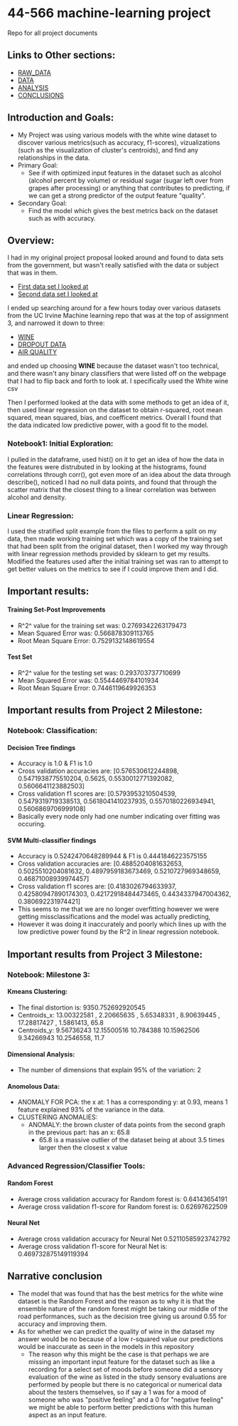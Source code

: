 # 44-566 machine-learning project
Repo for all project documents
## Links to Other sections:
- [RAW_DATA](RAW_DATA.md) 
- [DATA](DATA.md)
- [ANALYSIS](ANALYSIS.md)
- [CONCLUSIONS](CONCLUSIONS.md)
## Introduction and Goals:
- My Project was using various models with the white wine dataset to discover various metrics(such as accuracy, f1-scores), vizualizations (such as the visualization of cluster's centroids), and find any relationships in the data. 
- Primary Goal:
  - See if with optimized input features in the dataset such as alcohol (alcohol percent by volume) or residual sugar (sugar left over from grapes after processing) or anything that contributes to predicting, if we can get a strong predictor of the output feature "quality".
- Secondary Goal:
  - Find the model which gives the best metrics back on the dataset such as with accuracy.


## Overview:
 I had in my original project proposal looked around and found to data sets from the government, but wasn't really satisfied with the data or subject that was in them.
- [First data set I looked at](https://www.census.gov/data/tables/2023/demo/income-poverty/p60-279.html)
- [ Second data set I looked at](https://www.census.gov/topics/families/marriage-and-divorce/data/tables.2022.List_1621025217.html#list-tab-List_1621025217)

I ended up searching around for a few hours today over various datasets from the UC Irvine Machine learning repo that was at the top of assignment 3, and narrowed it down to three:
- [WINE](https://archive.ics.uci.edu/dataset/186/wine+quality)
- [DROPOUT DATA](https://archive.ics.uci.edu/dataset/697/predict+students+dropout+and+academic+success)
- [AIR QUALITY](https://archive.ics.uci.edu/dataset/360/air+quality)

and ended up choosing **WINE** because the dataset wasn't too technical, and there wasn't any binary classifiers that were listed off on the webpage that I had to flip back and forth to look at. I specifically used the White wine csv

Then I performed looked at the data with some methods to get an idea of it, then used linear regression on the dataset to obtain r-squared, root mean squared, mean squared, bias, and coefficent metrics.
Overall I found that the data indicated low predictive power, with a good fit to the model.

### Notebook1: Initial Exploration:
I pulled in the dataframe, used hist() on it to get an idea of how the data in the features were distrubuted in by looking at the histograms, found correlations through corr(), got even more of an idea about the data through describe(), noticed I had no null data points, and found that through the scatter matrix that the closest thing to a linear correlation was between alcohol and density.

### Linear Regression:
I used the stratified split example from the files to perform a split on my data, then made working training set which was a copy of the training set that had been split from the original dataset, then I worked my way through with linear regression methods provided by sklearn to get my results. Modified the features used after the initial training set was ran to attempt to get better values on the metrics to see if I could improve them and I did.

## Important results:

#### Training Set-Post Improvements
- R^2^ value for the training set was:  0.2769342263179473
- Mean Squared Error was: 0.566878309113765
- Root Mean Square Error: 0.7529132148619554
  
#### Test Set
- R^2^ value for the testing set was: 0.293703737710699
- Mean Squared Error was: 0.5544469784101934
- Root Mean Square Error:  0.7446119649926353

## Important results from Project 2 Milestone:

### Notebook: Classification: 

#### Decision Tree findings
- Accuracy is  1.0 & F1 is  1.0
-  Cross validation accuracies are:  [0.576530612244898, 0.5471938775510204, 0.5625, 0.5530012771392082, 0.5606641123882503]
-  Cross validation f1 scores  are:  [0.5793953210504539, 0.5479319719338513, 0.5618041410237935, 0.5570180226934941, 0.5606869706999108]
- Basically every node only had one number indicating over fitting was occuring.

#### SVM Multi-classifier findings
- Accuracy is  0.5242470648289944 & F1 is  0.4441846223575155
- Cross validation accuracies are:  [0.4885204081632653, 0.5025510204081632, 0.4897959183673469, 0.5210727969348659, 0.46871008939974457]
- Cross validation f1 scores  are:  [0.4183026794633937, 0.42580947890174303, 0.42172918484473465, 0.4434337947004362, 0.380692231974421]
- This seems to me that we are no longer overfitting however we were getting missclassifications and the model was actually predicting,
- However it was doing it inaccurately and poorly which lines up with the low predictive power found by the R^2 in linear regression notebook.

## Important results from Project 3 Milestone:

### Notebook: Milestone 3:
#### Kmeans Clustering:
- The final distortion is: 9350.752692920545
- Centroids_x: 13.00322581 , 2.20665635 , 5.65348331 , 8.90639445 , 17.28817427 , 1.5861413, 65.8
- Centroids_y: 9.56736243 12.15500516 10.784388 10.15962506 9.34266943 10.2546558, 11.7
#### Dimensional Analysis:
- The number of dimensions that explain 95% of the variation:  2
#### Anomolous Data:
- ANOMALY FOR PCA: the x at: 1 has a corresponding y: at 0.93, means 1 feature explained 93% of the variance in the data.
- CLUSTERING ANOMALIES:
  - ANOMALY: the brown cluster of data points from the second graph in the previous part: has an x: 65.8
    - 65.8 is a massive outlier of the dataset being at about 3.5 times larger then the closest x value
### Advanced Regression/Classifier Tools:
#### Random Forest 
- Average cross validation accuracy for Random forest is: 0.64143654191
- Average cross validation f1-score for Random forest is: 0.62697622509
#### Neural Net
- Average cross validation accuracy for Neural Net 0.52110585923742792
- Average cross validation f1-score for Neural Net is: 0.469732875149119394

## Narrative	conclusion
- The model that was found that has the best metrics for the white wine dataset is the Random Forest and the reason as to why it is that the ensemble nature of the random forest might be taking our middle of the road performances, such as the decision tree giving us around 0.55 for accuracy and improving them.
- As for whether we can predict the quality of wine in the dataset my answer would be no because of a low r-squared value our predictions would be inaccurate as seen in the models in this repository
  - The reason why this might be the case is that perhaps we are missing an important input feature for the dataset such as like a recording for a select set of moods before someone did a sensory evaluation of the wine as listed in the study sensory evaluations are performed by people but there is no categorical or numerical data about the testers themselves, so if say a 1 was for a mood of someone who was "positive feeling" and a 0 for "negative feeling" we might be able to perform better predictions with this human aspect as an input feature.

